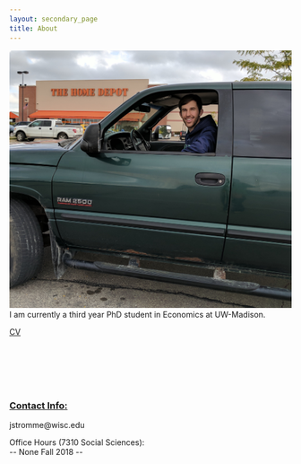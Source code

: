 ```yaml
---
layout: secondary_page
title: About
---
```

<style>
  .makespace {
     margin-bottom: 3cm;
  }
  h3 {
    text-decoration: underline;
}
</style>

<p>
<img src="/headshot.jpg" class="about-avatar" /> I am currently a third year PhD student in Economics at UW-Madison. 
</p>

<p>
<a href="/jrstromme_cv.pdf">CV</a>
</p>


<p class="makespace">

</p>

<p>
<h3> Contact Info:</h3> 
   jstromme@wisc.edu
</p>

<p>
Office Hours (7310 Social Sciences): <br />
   -- None Fall 2018 --
</p>



